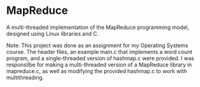 # MapReduce
A multi-threaded implementation of the MapReduce programming model, designed using Linux libraries and C.

Note: This project was done as an assignment for my Operating Systems course. The header files, an example main.c that implements a word count program, and a single-threaded version of hashmap.c were provided. I was responsilbe for making a multi-threaded version of a MapReduce library in mapreduce.c, as well as modifying the provided hashmap.c to work with multithreading.

